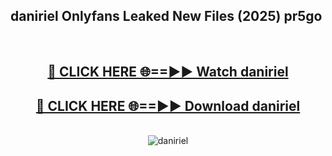 <h2>daniriel Onlyfans Leaked New Files (2025) pr5go</h2>
<br>
<div align="center">
<h2><a href="https://mediafiles.top/daniriel&ref=git" rel="nofollow">🔴 CLICK HERE 🌐==►► Watch daniriel</a></h2>
<h2><a href="https://mediafiles.top/daniriel&ref=git" rel="nofollow">🔴 CLICK HERE 🌐==►► Download daniriel</a></h2>
<br>
<a href="https://mediafiles.top/daniriel&ref=git" rel="nofollow" data-target="animated-image.originalLink"><img src="https://i.ibb.co.com/xMMVF88/686577567.gif" alt="daniriel" style="max-width: 100%; display: inline-block;" data-target="animated-image.originalImage"></a>
</div>
<br>
<br>